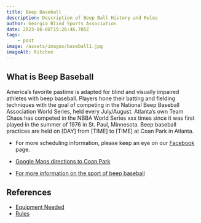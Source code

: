 ```yaml
---
title: Beep Baseball
description: Description of Beep Ball History and Rules
author: Georgia Blind Sports Association
date: 2023-06-08T15:26:46.705Z
tags:
    - post
image: /assets/images/baseball1.jpg
imageAlt: Kitchen
---
```


## What is Beep Baseball

America’s favorite pastime is adapted for blind and visually impaired athletes with beep baseball.  Players hone their batting and fielding techniques with the goal of competing in the National Beep Baseball Association World Series, held every July/August.  Atlanta’s own Team Chaos has competed in the NBBA World Series xxx times since it was first played in the summer of 1976 in St. Paul, Minnesota.  Beep baseball practices are held on [DAY] from [TIME] to [TIME] at Coan Park in Atlanta.

- For more scheduling information, please keep an eye on our [Facebook](https://www.facebook.com/gablindsports/) page.

- [Google Maps directions to Coan Park](https://www.google.com/maps/dir//Coan+Park,+1530+Woodbine+Ave+SE,+Atlanta,+GA+30317/@33.752019,-84.3391072,17z/data=!4m8!4m7!1m0!1m5!1m1!1s0x88f5014a53b57117:0xae24010c6c05832c!2m2!1d-84.3363303!2d33.7522826?entry=ttu)

- [For more information on the sport of beep baseball](https://www.nbba.org/)

## References

- [Equipment Needed](http://www.nbba.org/equipment)
- [Rules](http://www.nbba.org/rules)